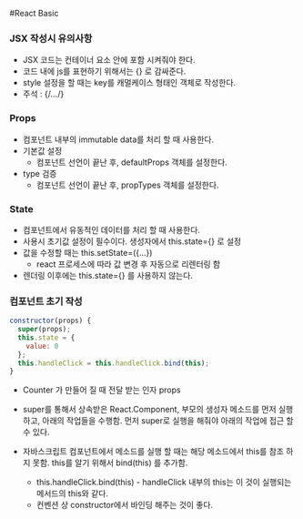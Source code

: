 #React Basic

### JSX 작성시 유의사항
* JSX 코드는 컨테이너 요소 안에 포함 시켜줘야 한다.
* 코드 내에 js를 표현하기 위해서는 {} 로 감싸준다.
* style 설정을 할 때는 key를 캐멀케이스 형태인 객체로 작성한다.
* 주석 : {/*...*/}


### Props
* 컴포넌트 내부의 immutable data를 처리 할 때 사용한다.
* 기본값 설정
    * 컴포넌트 선언이 끝난 후, defaultProps 객체를 설정한다.
* type 검증
    * 컴포넌트 선언이 끝난 후, propTypes 객체를 설정한다.


### State

* 컴포넌트에서 유동적인 데이터를 처리 할 때 사용한다.
* 사용시 초기값 설정이 필수이다. 생성자에서 this.state={} 로 설정
* 값을 수정할 때는 this.setState=({...})
    * react 프로세스에 따라 값 변경 후 자동으로 리렌터링 함
* 렌더링 이후에는 this.state={} 를 사용하지 않는다.


### 컴포넌트 초기 작성

```js
constructor(props) {
  super(props);
  this.state = {
    value: 0
  };
  this.handleClick = this.handleClick.bind(this);
}
```
* Counter 가 만들어 질 때 전달 받는 인자 props
* super를 통해서 상속받은 React.Component, 부모의 생성자 메소드를 먼저 실행하고, 아래의 작업들을 수행함. 먼저 super로 실행을 해줘야 아래의 작업에 접근 할 수 있다.    

* 자바스크립트 컴포넌트에서 메소드를 실행 할 때는 해당 메소드에서 this를 참조 하지 못함.
this를 알기 위해서 bind(this) 를 추가함.
    * this.handleClick.bind(this) - handleClick 내부의 this는 이 것이 실행되는 메서드의 this와 같다.
    * 컨벤션 상 constructor에서 바인딩 해주는 것이 좋다.
